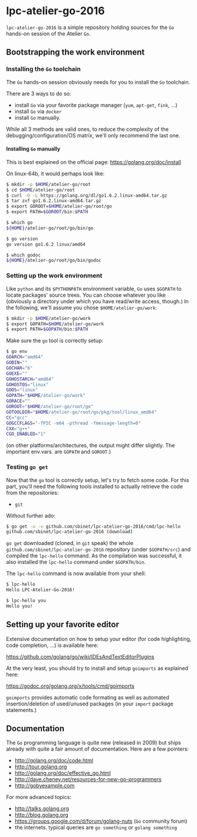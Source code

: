 lpc-atelier-go-2016
===================

`lpc-atelier-go-2016` is a simple repository holding sources for the `Go`
hands-on session of the Atelier `Go`.

## Bootstrapping the work environment

### Installing the `Go` toolchain

The `Go` hands-on session obviously needs for you to install the `Go`
toolchain.

There are 3 ways to do so:
- install `Go` via your favorite package manager (`yum`, `apt-get`,
  `fink`, ...)
- install `Go` via `docker`
- install `Go` manually.

While all 3 methods are valid ones, to reduce the complexity of the
debugging/configuration/OS matrix, we'll only recommend the last one.

#### Installing `Go` manually

This is best explained on the official page:
https://golang.org/doc/install

On linux-64b, it would perhaps look like:

```sh
$ mkdir -p $HOME/atelier-go/root
$ cd $HOME/atelier-go/root
$ curl -O -L https://golang.org/dl/go1.6.2.linux-amd64.tar.gz
$ tar zxf go1.6.2.linux-amd64.tar.gz
$ export GOROOT=$HOME/atelier-go/root/go
$ export PATH=$GOROOT/bin:$PATH

$ which go
${HOME}/atelier-go/root/go/bin/go

$ go version
go version go1.6.2 linux/amd64

$ which godoc
${HOME}/atelier-go/root/go/bin/godoc
```

### Setting up the work environment

Like `python` and its `$PYTHONPATH` environment variable, `Go` uses
`$GOPATH` to locate packages' source trees.
You can choose whatever you like (obviously a directory under which
you have read/write access, though.)
In the following, we'll assume you chose `$HOME/atelier-go/work`:

```sh
$ mkdir -p $HOME/atelier-go/work
$ export GOPATH=$HOME/atelier-go/work
$ export PATH=$GOPATH/bin:$PATH
```

Make sure the `go` tool is correctly setup:

```sh
$ go env
GOARCH="amd64"
GOBIN=""
GOCHAR="6"
GOEXE=""
GOHOSTARCH="amd64"
GOHOSTOS="linux"
GOOS="linux"
GOPATH="$HOME/atelier-go/work"
GORACE=""
GOROOT="$HOME/atelier-go/root/go"
GOTOOLDIR="$HOME/atelier-go/root/go/pkg/tool/linux_amd64"
CC="gcc"
GOGCCFLAGS="-fPIC -m64 -pthread -fmessage-length=0"
CXX="g++"
CGO_ENABLED="1"
```

(on other platforms/architectures, the output might differ
slightly. The important env.vars. are `GOPATH` and `GOROOT`.)

### Testing `go get`

Now that the `go` tool is correctly setup, let's try to fetch some
code.
For this part, you'll need the following tools installed to actually retrieve the code from the repositories:
- `git`

Without further ado:

```sh
$ go get -u -v github.com/sbinet/lpc-atelier-go-2016/cmd/lpc-hello
github.com/sbinet/lpc-atelier-go-2016 (download)
```

`go get` downloaded (cloned, in `git` speak) the whole
`github.com/sbinet/lpc-atelier-go-2016` repository (under `$GOPATH/src`) and
compiled the `lpc-hello` command.
As the compilation was successful, it also installed the `lpc-hello`
command under `$GOPATH/bin`.

The `lpc-hello` command is now available from your shell:

```sh
$ lpc-hello
Hello LPC-Atelier-Go-2016!

$ lpc-hello you
Hello you!
```

## Setting up your favorite editor

Extensive documentation on how to setup your editor (for code
highlighting, code completion, ...) is available here:

 https://github.com/golang/go/wiki/IDEsAndTextEditorPlugins
 
At the very least, you should try to install and setup `goimports` as
explained here:

 https://godoc.org/golang.org/x/tools/cmd/goimports

`goimports` provides automatic code formating as well as automated
insertion/deletion of used/unused packages (in your `import` package
statements.)

## Documentation

The `Go` programming language is quite new (released in 2009) but
ships already with quite a fair amount of documentation.
Here are a few pointers:

- http://golang.org/doc/code.html
- http://tour.golang.org
- http://golang.org/doc/effective_go.html
- http://dave.cheney.net/resources-for-new-go-programmers
- http://gobyexample.com

For more advanced topics:

- http://talks.golang.org
- http://blog.golang.org
- https://groups.google.com/d/forum/golang-nuts (`Go` community forum)
- the internets. typical queries are `go something` or `golang something`

